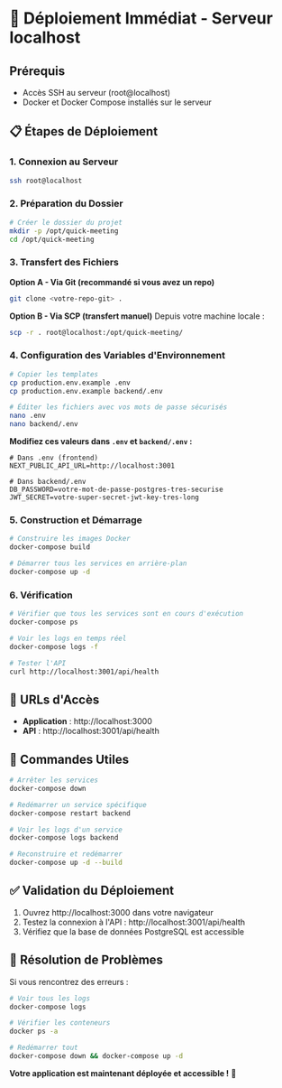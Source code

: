 # 🚀 Déploiement Immédiat - Serveur localhost

## Prérequis
- Accès SSH au serveur (root@localhost)
- Docker et Docker Compose installés sur le serveur

## 📋 Étapes de Déploiement

### 1. Connexion au Serveur
```bash
ssh root@localhost
```

### 2. Préparation du Dossier
```bash
# Créer le dossier du projet
mkdir -p /opt/quick-meeting
cd /opt/quick-meeting
```

### 3. Transfert des Fichiers
**Option A - Via Git (recommandé si vous avez un repo)**
```bash
git clone <votre-repo-git> .
```

**Option B - Via SCP (transfert manuel)**
Depuis votre machine locale :
```bash
scp -r . root@localhost:/opt/quick-meeting/
```

### 4. Configuration des Variables d'Environnement
```bash
# Copier les templates
cp production.env.example .env
cp production.env.example backend/.env

# Éditer les fichiers avec vos mots de passe sécurisés
nano .env
nano backend/.env
```

**Modifiez ces valeurs dans `.env` et `backend/.env` :**
```env
# Dans .env (frontend)
NEXT_PUBLIC_API_URL=http://localhost:3001

# Dans backend/.env
DB_PASSWORD=votre-mot-de-passe-postgres-tres-securise
JWT_SECRET=votre-super-secret-jwt-key-tres-long
```

### 5. Construction et Démarrage
```bash
# Construire les images Docker
docker-compose build

# Démarrer tous les services en arrière-plan
docker-compose up -d
```

### 6. Vérification
```bash
# Vérifier que tous les services sont en cours d'exécution
docker-compose ps

# Voir les logs en temps réel
docker-compose logs -f

# Tester l'API
curl http://localhost:3001/api/health
```

## 🎯 URLs d'Accès
- **Application** : http://localhost:3000
- **API** : http://localhost:3001/api/health

## 🔧 Commandes Utiles
```bash
# Arrêter les services
docker-compose down

# Redémarrer un service spécifique
docker-compose restart backend

# Voir les logs d'un service
docker-compose logs backend

# Reconstruire et redémarrer
docker-compose up -d --build
```

## ✅ Validation du Déploiement
1. Ouvrez http://localhost:3000 dans votre navigateur
2. Testez la connexion à l'API : http://localhost:3001/api/health
3. Vérifiez que la base de données PostgreSQL est accessible

## 🚨 Résolution de Problèmes
Si vous rencontrez des erreurs :
```bash
# Voir tous les logs
docker-compose logs

# Vérifier les conteneurs
docker ps -a

# Redémarrer tout
docker-compose down && docker-compose up -d
```

**Votre application est maintenant déployée et accessible !** 🎉